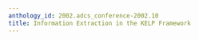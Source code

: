 ```yaml
---
anthology_id: 2002.adcs_conference-2002.10
title: Information Extraction in the KELP Framework
---
```


